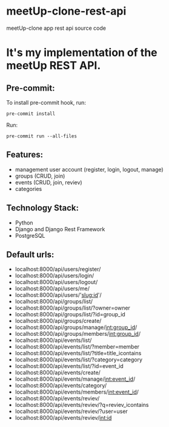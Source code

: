 # meetUp-clone-rest-api
meetUp-clone app rest api source code

# It's my implementation of the meetUp REST API.

## Pre-commit:
To install pre-commit hook, run:
```
pre-commit install
```

Run:
```
pre-commit run --all-files
```


## Features:

-   management user account (register, login, logout, manage)
-   groups (CRUD, join)
-   events (CRUD, join, reviev)
-   categories

## Technology Stack:

-   Python
-   Django and Django Rest Framework
-   PostgreSQL

## Default urls:
- localhost:8000/api/users/register/
- localhost:8000/api/users/login/
- localhost:8000/api/users/logout/
- localhost:8000/api/users/me/
- localhost:8000/api/users/'<slug:id>'/
- localhost:8000/api/groups/list/
- localhost:8000/api/groups/list/?owner=owner
- localhost:8000/api/groups/list/?id=group_id
- localhost:8000/api/groups/create/
- localhost:8000/api/groups/manage/<int:group_id>/
- localhost:8000/api/groups/members/<int:group_id>/
- localhost:8000/api/events/list/
- localhost:8000/api/events/list/?member=member
- localhost:8000/api/events/list/?title=title_icontains
- localhost:8000/api/events/list/?category=category
- localhost:8000/api/events/list/?id=event_id
- localhost:8000/api/events/create/
- localhost:8000/api/events/manage/<int:event_id>/
- localhost:8000/api/events/category/
- localhost:8000/api/events/members/<int:event_id>/
- localhost:8000/api/events/reviev/
- localhost:8000/api/events/reviev/?q=reviev_icontains
- localhost:8000/api/events/reviev/?user=user
- localhost:8000/api/events/reviev/<int:id>
